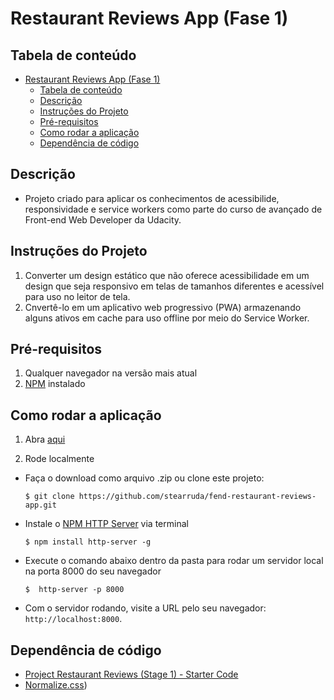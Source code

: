 Restaurant Reviews App (Fase 1)
===============================

## Tabela de conteúdo

- [Restaurant Reviews App (Fase 1)](#restaurant-reviews-app-fase-1)
  - [Tabela de conteúdo](#tabela-de-conte%C3%BAdo)
  - [Descrição](#descri%C3%A7%C3%A3o)
  - [Instruções do Projeto](#instru%C3%A7%C3%B5es-do-projeto)
  - [Pré-requisitos](#pr%C3%A9-requisitos)
  - [Como rodar a aplicação](#como-rodar-a-aplica%C3%A7%C3%A3o)
  - [Dependência de código](#depend%C3%AAncia-de-c%C3%B3digo)

## Descrição

* Projeto criado para aplicar os conhecimentos de acessibilide, responsividade e service workers como parte do curso de avançado de Front-end Web Developer da Udacity.

## Instruções do Projeto

1) Converter um design estático que não oferece acessibilidade em um design que seja responsivo em telas de tamanhos diferentes e acessível para uso no leitor de tela.
2) Cnvertê-lo em um aplicativo web progressivo (PWA) armazenando alguns ativos em cache para uso offline por meio do Service Worker.

## Pré-requisitos
1. Qualquer navegador na versão mais atual
2. [NPM](https://www.npmjs.com/get-npm) instalado

## Como rodar a aplicação

1. Abra [aqui](https://github.com/gadernal/Projeto-03-Restaurante)

2. Rode localmente
* Faça o download como arquivo .zip ou clone este projeto:

    ```
    $ git clone https://github.com/stearruda/fend-restaurant-reviews-app.git
    ```

* Instale o [NPM HTTP Server](https://www.npmjs.com/package/http-server) via terminal 
  
    ```
    $ npm install http-server -g
    ```

* Execute o comando abaixo dentro da pasta para rodar um servidor local na porta 8000 do seu navegador

    ```
    $  http-server -p 8000
    ```

* Com o servidor rodando, visite a URL pelo seu navegador: `http://localhost:8000`.

## Dependência de código

* [Project Restaurant Reviews (Stage 1) - Starter Code](https://github.com/udacity/mws-restaurant-stage-1)
* [Normalize.css](https://necolas.github.io/normalize.css/))